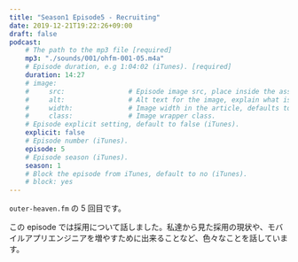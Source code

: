```yaml
---
title: "Season1 Episode5 - Recruiting"
date: 2019-12-21T19:22:26+09:00
draft: false
podcast:
    # The path to the mp3 file [required]
    mp3: "./sounds/001/ohfm-001-05.m4a"
    # Episode duration, e.g 1:04:02 (iTunes). [required]
    duration: 14:27
    # image:
    #     src:                # Episode image src, place inside the assets directory (iTunes).
    #     alt:                # Alt text for the image, explain what is on the image.
    #     width:              # Image width in the article, defaults to 250px.
    #     class:              # Image wrapper class.
    # Episode explicit setting, default to false (iTunes).
    explicit: false
    # Episode number (iTunes).
    episode: 5
    # Episode season (iTunes).
    season: 1
    # Block the episode from iTunes, default to no (iTunes).
    # block: yes
---
```


`outer-heaven.fm` の 5 回目です。

この episode では採用について話しました。私達から見た採用の現状や、モバイルアプリエンジニアを増やすために出来ることなど、色々なことを話しています。
